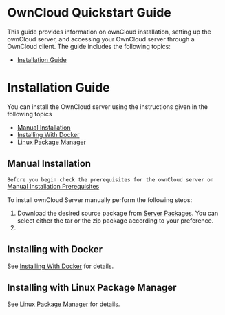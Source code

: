 # OwnCloud Quickstart Guide
This guide provides information on ownCloud installation, setting up the ownCloud server, and accessing your OwnCloud server through a OwnCloud client.
The guide includes the following topics:

- [Installation Guide](https://github.com/rishabh06/RedHat-Test/wiki/Installation-Guide)



# Installation Guide

You can install the OwnCloud server using the instructions given in the following topics

- [Manual Installation](#MANINST)
- [Installing With Docker](#DOCKINST)
- [Linux Package Manager](#LPMINST)


## <a name="MANINST"></a>Manual Installation
`Before you begin check the prerequisites for the ownCloud server on` [Manual Installation Prerequisites](https://doc.owncloud.com/server/admin_manual/installation/manual_installation/manual_installation_prerequisites.html)

To install ownCloud Server manually perform the following steps:
1. Download the desired source package from [Server Packages](https://owncloud.com/download-server/#instructions-server). You can select either the tar or the zip package according to your preference.
2. 


## <a name="DOCKINST"></a>Installing with Docker
See [Installing With Docker](https://doc.owncloud.com/server/admin_manual/installation/docker/) for details.

## <a name="LPMINST"></a>Installing with Linux Package Manager

See [Linux Package Manager](https://doc.owncloud.com/server/admin_manual/installation/linux_packetmanager_install.html) for details.
